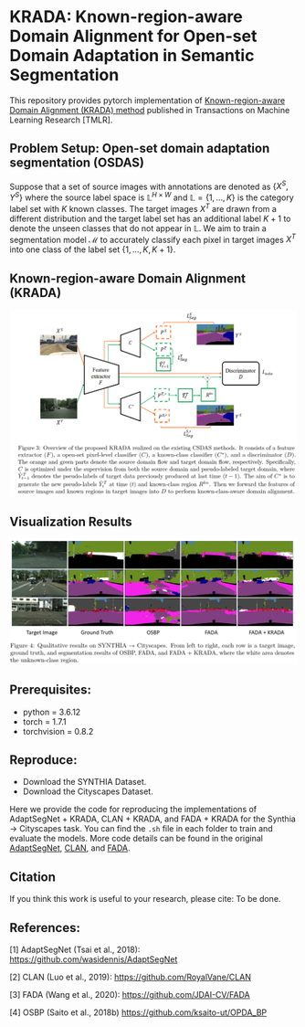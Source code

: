 
# KRADA: Known-region-aware Domain Alignment for Open-set Domain Adaptation in Semantic Segmentation
This repository provides pytorch implementation of [Known-region-aware Domain Alignment (KRADA) method](https://openreview.net/forum?id=5II12ypVQo) published in Transactions on Machine Learning Research [TMLR].


## Problem Setup: Open-set domain adaptation segmentation (OSDAS)

Suppose that a set of source images with annotations are denoted as $\lbrace X^S, Y^S \rbrace$ where the source label space is $\mathbb{L}^{H\times W}$ and $\mathbb{L}=\lbrace 1, \dots, K \rbrace$ is the category label set with $K$ known classes. The target images $X^T$ are drawn from a different distribution and the target label set has an additional label $K+1$ to denote the unseen classes that do not appear in $\mathbb{L}$. We aim to train a segmentation model $\mathcal{M}$ to accurately classify each pixel in target images $X^T$ into one class of the label set $\lbrace 1,\dots, K, K+1 \rbrace$.



## Known-region-aware Domain Alignment (KRADA)

![plot](./figs/framework.png)


## Visualization Results

![plot](./figs/segmentation.png)


## Prerequisites:

- python = 3.6.12
- torch = 1.7.1
- torchvision = 0.8.2


## Reproduce:
- Download the SYNTHIA Dataset.   
- Download the Cityscapes Dataset.     

Here we provide the code for reproducing the implementations of AdaptSegNet + KRADA, CLAN + KRADA, and FADA + KRADA for the Synthia -> Cityscapes task. You can find the ` .sh ` file in each folder to train and evaluate the models. More code details can be found in the original [AdaptSegNet](https://github.com/wasidennis/AdaptSegNet), [CLAN](https://github.com/RoyalVane/CLAN), and [FADA](https://github.com/JDAI-CV/FADA).



## Citation

If you think this work is useful to your research, please cite:
  To be done.


## References:

[1] AdaptSegNet (Tsai et al., 2018): https://github.com/wasidennis/AdaptSegNet

[2] CLAN (Luo et al., 2019): https://github.com/RoyalVane/CLAN

[3] FADA (Wang et al., 2020): https://github.com/JDAI-CV/FADA

[4] OSBP (Saito et al., 2018b) https://github.com/ksaito-ut/OPDA_BP


